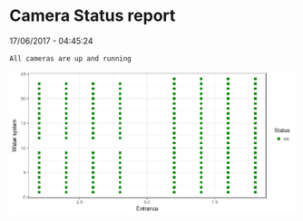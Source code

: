 Camera Status report
================
17/06/2017 - 04:45:24

    All cameras are up and running

![](camreport_files/figure-markdown_github/unnamed-chunk-2-1.png)

